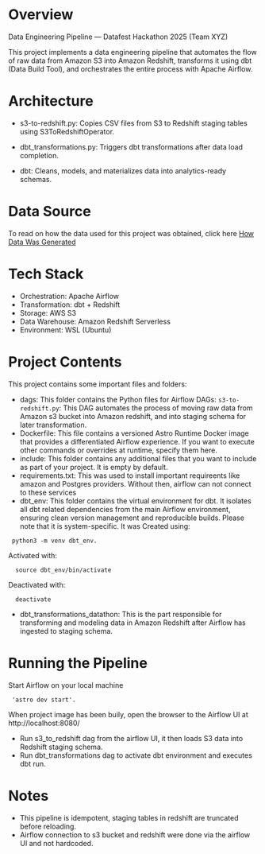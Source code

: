 Overview
========
Data Engineering Pipeline — Datafest Hackathon 2025 (Team XYZ)

This project implements a data engineering pipeline that automates the flow of raw data from Amazon S3 into Amazon Redshift, transforms it using dbt (Data Build Tool), and orchestrates the entire process with Apache Airflow.

Architecture
=================================

- s3-to-redshift.py: Copies CSV files from S3 to Redshift staging tables using S3ToRedshiftOperator.

- dbt_transformations.py: Triggers dbt transformations after data load completion.

- dbt: Cleans, models, and materializes data into analytics-ready schemas.

Data Source
=================================
To read on how the data used for this project was obtained, click here [How Data Was Generated](HOW_DATA_WAS_GENERATED.md)

Tech Stack
=================================

- Orchestration: Apache Airflow
- Transformation: dbt + Redshift
- Storage: AWS S3
- Data Warehouse: Amazon Redshift Serverless
- Environment: WSL (Ubuntu)

Project Contents
================

This project contains some important files and folders:

- dags: This folder contains the Python files for Airflow DAGs:
    `s3-to-redshift.py`: This DAG automates the process of moving raw data from Amazon s3 bucket into Amazon redshift, and into staging schema for later transformation.
- Dockerfile: This file contains a versioned Astro Runtime Docker image that provides a differentiated Airflow experience. If you want to execute other commands or overrides at runtime, specify them here.
- include: This folder contains any additional files that you want to include as part of your project. It is empty by default.
- requirements.txt: This was used to install important requireents like amazon and Postgres providers. Without then, airflow can not connect to these services
- dbt_env: This folder contains the virtual environment for dbt. It isolates all dbt related dependencies from the main Airflow environment, ensuring clean version management and reproducible builds. Please note that it is system-specific. It was Created using:  
 ```
  python3 -m venv dbt_env.

```
Activated with:
```
  source dbt_env/bin/activate
```
Deactivated with:
```
  deactivate
```

- dbt_transformations_datathon: This is the part responsible for transforming and modeling data in Amazon Redshift after Airflow has ingested to staging schema.


Running the Pipeline
===========================

Start Airflow on your local machine
```
 'astro dev start'.

```
When project image has been buily, open the browser to the Airflow UI at http://localhost:8080/

- Run s3_to_redshift dag from the airflow UI, it then loads S3 data into Redshift staging schema.
- Run dbt_transformations dag to activate dbt environment and executes dbt run.

Notes
=================================

- This pipeline is idempotent, staging tables in redshift are truncated before reloading.
- Airflow connection to s3 bucket and redshift were done via the airflow UI and not hardcoded.
